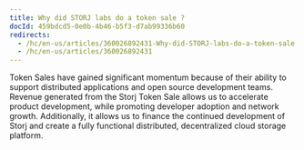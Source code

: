 ```yaml
---
title: Why did STORJ labs do a token sale ?
docId: 459bdcd5-0e0b-4b46-b5f3-d7ab99336b60
redirects:
  - /hc/en-us/articles/360026892431-Why-did-STORJ-labs-do-a-token-sale
  - /hc/en-us/articles/360026892431
---
```

Token Sales have gained significant momentum because of their ability to support distributed applications and open source development teams. Revenue generated from the Storj Token Sale allows us to accelerate product development, while promoting developer adoption and network growth. Additionally, it allows us to finance the continued development of Storj and create a fully functional distributed, decentralized cloud storage platform.
